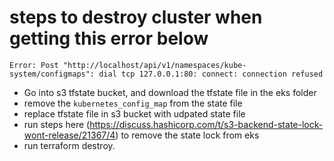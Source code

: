 # steps to destroy cluster when getting this error below
`Error: Post "http://localhost/api/v1/namespaces/kube-system/configmaps": dial tcp 127.0.0.1:80: connect: connection refused`

- Go into s3 tfstate bucket, and download the tfstate file in the eks folder
- remove the `kubernetes_config_map` from the state file
- replace tfstate file in s3 bucket with udpated state file
- run steps here (https://discuss.hashicorp.com/t/s3-backend-state-lock-wont-release/21367/4) to remove the state lock from eks
- run terraform destroy.
